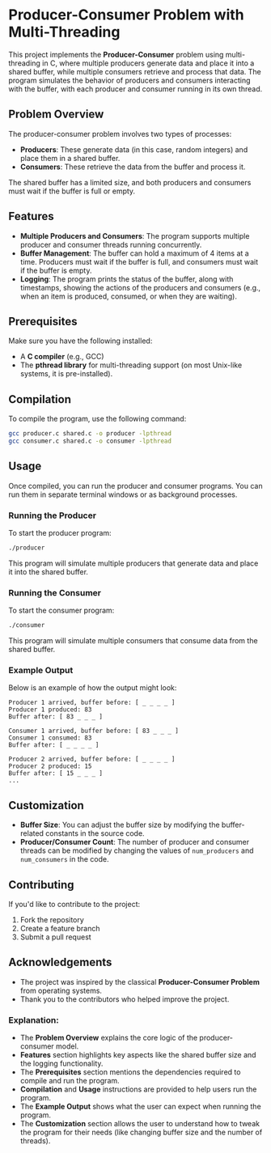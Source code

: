 # Producer-Consumer Problem with Multi-Threading

This project implements the **Producer-Consumer** problem using multi-threading in C, where multiple producers generate data and place it into a shared buffer, while multiple consumers retrieve and process that data. The program simulates the behavior of producers and consumers interacting with the buffer, with each producer and consumer running in its own thread.

## Problem Overview

The producer-consumer problem involves two types of processes:
- **Producers**: These generate data (in this case, random integers) and place them in a shared buffer.
- **Consumers**: These retrieve the data from the buffer and process it.

The shared buffer has a limited size, and both producers and consumers must wait if the buffer is full or empty.

## Features
- **Multiple Producers and Consumers**: The program supports multiple producer and consumer threads running concurrently.
- **Buffer Management**: The buffer can hold a maximum of 4 items at a time. Producers must wait if the buffer is full, and consumers must wait if the buffer is empty.
- **Logging**: The program prints the status of the buffer, along with timestamps, showing the actions of the producers and consumers (e.g., when an item is produced, consumed, or when they are waiting).

## Prerequisites

Make sure you have the following installed:
- A **C compiler** (e.g., GCC)
- The **pthread library** for multi-threading support (on most Unix-like systems, it is pre-installed).

## Compilation

To compile the program, use the following command:

```bash
gcc producer.c shared.c -o producer -lpthread
gcc consumer.c shared.c -o consumer -lpthread
```

## Usage

Once compiled, you can run the producer and consumer programs. You can run them in separate terminal windows or as background processes.

### Running the Producer

To start the producer program:

```bash
./producer
```

This program will simulate multiple producers that generate data and place it into the shared buffer.

### Running the Consumer

To start the consumer program:

```bash
./consumer
```

This program will simulate multiple consumers that consume data from the shared buffer.

### Example Output

Below is an example of how the output might look:

```
Producer 1 arrived, buffer before: [ _ _ _ _ ]
Producer 1 produced: 83
Buffer after: [ 83 _ _ _ ]

Consumer 1 arrived, buffer before: [ 83 _ _ _ ]
Consumer 1 consumed: 83
Buffer after: [ _ _ _ _ ]

Producer 2 arrived, buffer before: [ _ _ _ _ ]
Producer 2 produced: 15
Buffer after: [ 15 _ _ _ ]
...
```

## Customization

- **Buffer Size**: You can adjust the buffer size by modifying the buffer-related constants in the source code.
- **Producer/Consumer Count**: The number of producer and consumer threads can be modified by changing the values of `num_producers` and `num_consumers` in the code.

## Contributing

If you'd like to contribute to the project:
1. Fork the repository
2. Create a feature branch
3. Submit a pull request

## Acknowledgements

- The project was inspired by the classical **Producer-Consumer Problem** from operating systems.
- Thank you to the contributors who helped improve the project.

### Explanation:
- The **Problem Overview** explains the core logic of the producer-consumer model.
- **Features** section highlights key aspects like the shared buffer size and the logging functionality.
- The **Prerequisites** section mentions the dependencies required to compile and run the program.
- **Compilation** and **Usage** instructions are provided to help users run the program.
- The **Example Output** shows what the user can expect when running the program.
- The **Customization** section allows the user to understand how to tweak the program for their needs (like changing buffer size and the number of threads).
